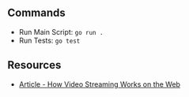 
## Commands
- Run Main Script: `go run .`
- Run Tests: `go test`

## Resources
- [Article - How Video Streaming Works on the Web](https://medium.com/canal-tech/how-video-streaming-works-on-the-web-an-introduction-7919739f7e1)
